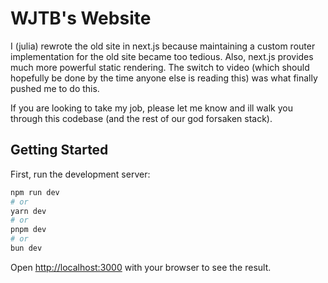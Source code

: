 # WJTB's Website

I (julia) rewrote the old site in next.js because maintaining a custom router implementation for the old site became too tedious. Also, next.js provides much more powerful static rendering. The switch to video (which should hopefully be done by the time anyone else is reading this) was what finally pushed me to do this.

If you are looking to take my job, please let me know and ill walk you through this codebase (and the rest of our god forsaken stack).

## Getting Started

First, run the development server:

```bash
npm run dev
# or
yarn dev
# or
pnpm dev
# or
bun dev
```

Open [http://localhost:3000](http://localhost:3000) with your browser to see the result.
